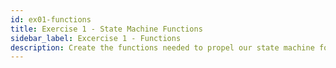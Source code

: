 ```yaml
---
id: ex01-functions
title: Exercise 1 - State Machine Functions
sidebar_label: Excercise 1 - Functions
description: Create the functions needed to propel our state machine forward.
---
```

